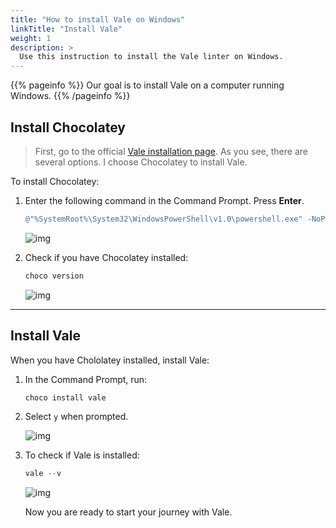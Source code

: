 ```yaml
---
title: "How to install Vale on Windows"
linkTitle: "Install Vale"
weight: 1
description: >
  Use this instruction to install the Vale linter on Windows.
---
```


{{% pageinfo %}}
Our goal is to install Vale on a computer running Windows.
{{% /pageinfo %}}

## Install Chocolatey

> First, go to the official [Vale installation page](https://docs.errata.ai/vale/install). As you see, there are several options. I choose Chocolatey to install Vale.

To install Chocolatey:

1. Enter the following command in the Command Prompt. Press **Enter**.

    ```PowerShell
    @"%SystemRoot%\System32\WindowsPowerShell\v1.0\powershell.exe" -NoProfile -InputFormat None -ExecutionPolicy Bypass -Command " [System.Net.ServicePointManager]::SecurityProtocol = 3072; iex ((New-Object System.Net.WebClient).DownloadString('https://chocolatey.org/install.ps1'))" && SET "PATH=%PATH%;%ALLUSERSPROFILE%\chocolatey\bin"
    ```

    ![img](/docs/img/choco-install.png)

2. Check if you have Chocolatey installed:

    ```PowerShell
    choco version
    ```

    ![img](/docs/img/choco-version.png)

---

## Install Vale

When you have Chololatey installed, install Vale:

1. In the Command Prompt, run:

    ```PowerShell
    choco install vale
    ```

2. Select `y` when prompted.

    ![img](/docs/img/choco-install-vale.png)

3. To check if Vale is installed:

    ```PowerShell
    vale --v
    ```

    ![img](/docs/img/vale-version.png)

    Now you are ready to start your journey with Vale.